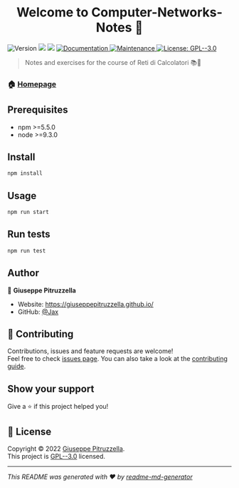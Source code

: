 <h1 align="center">Welcome to Computer-Networks-Notes 👋</h1>
<p>
  <img alt="Version" src="https://img.shields.io/badge/version-1.0.0-blue.svg?cacheSeconds=2592000" />
  <img src="https://img.shields.io/badge/npm-%3E%3D5.5.0-blue.svg" />
  <img src="https://img.shields.io/badge/node-%3E%3D9.3.0-blue.svg" />
  <a href="https://github.com/kefranabg/readme-md-generator#readme" target="_blank">
    <img alt="Documentation" src="https://img.shields.io/badge/documentation-yes-brightgreen.svg" />
  </a>
  <a href="https://github.com/kefranabg/readme-md-generator/graphs/commit-activity" target="_blank">
    <img alt="Maintenance" src="https://img.shields.io/badge/Maintained%3F-yes-green.svg" />
  </a>
  <a href="https://github.com/GiuseppePitruzzella/Computer-Networks/blob/main/LICENSE" target="_blank">
    <img alt="License: GPL--3.0" src="https://img.shields.io/github/license/Jax/Computer-Networks-Notes" />
  </a>
</p>

> Notes and exercises for the course of Reti di Calcolatori 📚🔗

### 🏠 [Homepage](https://github.com/GiuseppePitruzzella/Computer-Networks)

## Prerequisites

- npm >=5.5.0
- node >=9.3.0

## Install

```sh
npm install
```

## Usage

```sh
npm run start
```

## Run tests

```sh
npm run test
```

## Author

👤 **Giuseppe Pitruzzella**

* Website: https://giuseppepitruzzella.github.io/
* GitHub: [@Jax](https://github.com/Jax)

## 🤝 Contributing

Contributions, issues and feature requests are welcome!<br />Feel free to check [issues page](https://github.com/kefranabg/readme-md-generator/issues). You can also take a look at the [contributing guide](https://github.com/kefranabg/readme-md-generator/blob/master/CONTRIBUTING.md).

## Show your support

Give a ⭐️ if this project helped you!

## 📝 License

Copyright © 2022 [Giuseppe Pitruzzella](https://github.com/Jax).<br />
This project is [GPL--3.0](https://github.com/GiuseppePitruzzella/Computer-Networks/blob/main/LICENSE) licensed.

***
_This README was generated with ❤️ by [readme-md-generator](https://github.com/kefranabg/readme-md-generator)_